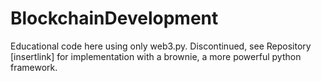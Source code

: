 # BlockchainDevelopment
Educational code here using only web3.py.
Discontinued, see Repository [insertlink] for implementation with a brownie, a more powerful python framework.
